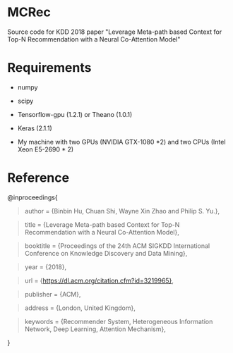 # MCRec
Source code for KDD 2018 paper "Leverage Meta-path based Context for Top-N Recommendation with a Neural Co-Attention Model"

# Requirements

* numpy

* scipy

* Tensorflow-gpu (1.2.1) or Theano (1.0.1)

* Keras (2.1.1)

* My machine with two GPUs (NVIDIA GTX-1080 *2) and two CPUs (Intel Xeon E5-2690 * 2)

# Reference

@inproceedings{

> author = {Binbin Hu, Chuan Shi, Wayne Xin Zhao and Philip S. Yu.},
 
> title = {Leverage Meta-path based Context for Top-N Recommendation with a Neural Co-Attention Model},
 
> booktitle = {Proceedings of the 24th ACM SIGKDD International Conference on Knowledge Discovery and Data Mining},
 
> year = {2018},
 
> url = {https://dl.acm.org/citation.cfm?id=3219965},
 
> publisher = {ACM},

> address = {London, United Kingdom},

> keywords = {Recommender System, Heterogeneous Information Network, Deep Learning, Attention Mechanism},
 
}
